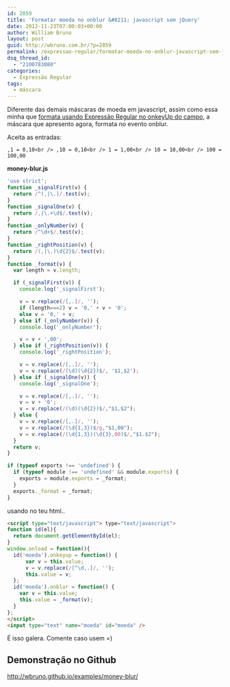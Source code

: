 ```yaml
---
id: 2859
title: 'Formatar moeda no onblur &#8211; javascript sem jQuery'
date: 2012-11-23T07:00:03+00:00
author: William Bruno
layout: post
guid: http://wbruno.com.br/?p=2859
permalink: /expressao-regular/formatar-moeda-no-onblur-javascript-sem-jquery/
dsq_thread_id:
  - "2100783080"
categories:
  - Expressão Regular
tags:
  - máscara
---
```

Diferente das demais máscaras de moeda em javascript, assim como essa minha que [formata usando Expressão Regular no onkeyUp do campo](http://wbruno.com.br/2011/03/12/diversas-mascaras-com-er/), a máscara que apresento agora, formata no evento onblur.

Aceita as entradas:

`,1 = 0,10<br />
,10 = 0,10<br />
1 = 1,00<br />
10 = 10,00<br />
100 = 100,00`

**money-blur.js**

``` js
'use strict';
function _signalFirst(v) {
  return /^(,|\.)/.test(v);
}
function _signalOne(v) {
  return /,|\.+\d$/.test(v);
}
function _onlyNumber(v) {
  return /^\d+$/.test(v);
}
function _rightPosition(v) {
  return /(,|\.)\d{2}$/.test(v);
}
function _format(v) {
  var length = v.length;

  if (_signalFirst(v)) {
    console.log('_signalFirst');

    v = v.replace(/[,.]/, '');
    if (length===2) v = '0,' + v + '0';
    else v = '0,' + v;
  } else if (_onlyNumber(v)) {
    console.log('_onlyNumber');

    v = v + ',00';
  } else if (_rightPosition(v)) {
    console.log('_rightPosition');

    v = v.replace(/[,.]/, '');
    v = v.replace(/(\d)(\d{2})$/, '$1,$2');
  } else if (_signalOne(v)) {
    console.log('_signalOne');

    v = v.replace(/[,.]/, '');
    v = v + '0';
    v = v.replace(/(\d)(\d{2})$/,"$1,$2");
  } else {
    v = v.replace(/[,.]/, '');
    v = v.replace(/(\d{1,3})$/g,"$1,00");
    v = v.replace(/(\d{1,3})(\d{3},00)$/,"$1.$2");
  }
  return v;
}

if (typeof exports !== 'undefined') {
  if (typeof module !== 'undefined' && module.exports) {
    exports = module.exports = _format;
  }
  exports._format = _format;
}

```

usando no teu html..

``` html
<script type="text/javascript"> type="text/javascript">
function id(el){
  return document.getElementById(el);
}
window.onload = function(){
  id('moeda').onkeyup = function() {
      var v = this.value;
      v = v.replace(/[^\d,.]/, '');
      this.value = v;
  };
  id('moeda').onblur = function() {
    var v = this.value;
    this.value = _format(v);
  }
};
</script>
<input type="text" name="moeda" id="moeda" />

```

É isso galera. Comente caso usem =)

## Demonstração no Github

<http://wbruno.github.io/examples/money-blur/>
